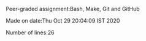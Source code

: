 Peer-graded assignment:Bash, Make, Git and GitHub

 Made on date:Thu Oct 29 20:04:09 IST 2020

 Number of lines:26
